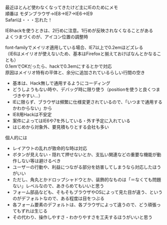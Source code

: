 最近ほとんど使わなくなってきたけど主にIEのためにメモ  
順番は モダンブラウザ→IE8→IE7→IE6→IE9  
Safariは・・・忘れた！

IE8hackを使うときは、2行めに注意。1行めが反映されなくなることがある  
よくつまづくのが、アイコン位置の調整時

font-familyでメイリオ適用している場合、IE7以上で0.2emほどズレる  
（IE6はメイリオが使えないため、基本はFirefoxと揃えておけばなんとかなることも）  
0.1emでOKだったら、hackで0.3emにするとかで対応  
原因はメイリオ特有の平体と、余分に追加されているらしい行間の空き

- 基本は、Hack無しで通用するようにコーディング
- どうしようもない時や、デバッグ時に限り使う（positionを使うと良くつまづきやすい…）
- IEに限らず、ブラウザは頻繁に仕様変更されているので、「いつまで通用するかわからない」から
- IE8用Hackは不安定
- 案件によってはIE6や7を外している・外す予定に入れている
- はじめから対象外、要見積もりとする会社も多い

個人的には

- レイアウトの乱れが致命的な時は対応
- ボタンが見えない・隠れて押せないとか、支払い関連などの重要な機能が動作しない等は避けるべき
- ユーザーの行動や、利益につながる部分を妨害してしまうなら対応したほうがいい
- ただし、角丸とかドロップシャドウとか、装飾的なものは「＝なくても問題ない」レベルなので、あきらめてもいいと思う
- フォーム部品なども、そもそもブラウザやOSによって見た目が違う、というのがデフォルトなので、ある程度は目をつぶる
- 各フォーム要素のデフォルトは、各ブラウザによって違うので、どう頑張ってもずれは生じる
- その代わり、操作しやすさ・わかりやすさを工夫するほうがいいと思う


